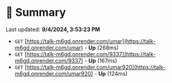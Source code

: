 # 📖 Summary
Last updated: **9/4/2024, 3:53:23 PM**

- `GET` [https://talk-m6gd.onrender.com/umar](https://talk-m6gd.onrender.com/umar) - **Up** (268ms)
- `GET` [https://talk-m6gd.onrender.com/9337](https://talk-m6gd.onrender.com/9337) - **Up** (167ms)
- `GET` [https://talk-m6gd.onrender.com/umar920](https://talk-m6gd.onrender.com/umar920) - **Up** (124ms)
